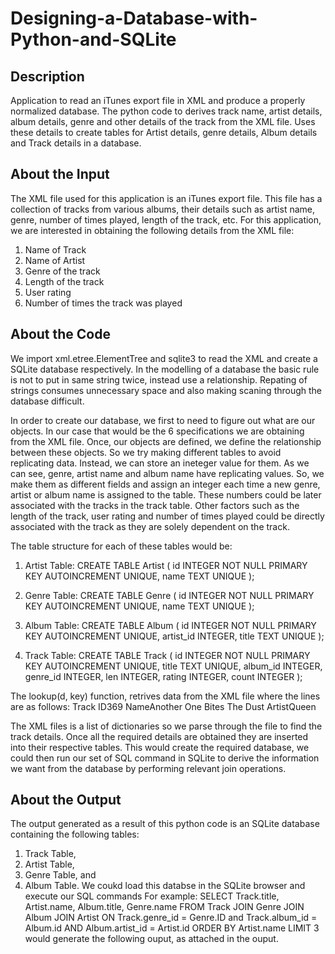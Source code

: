 # Designing-a-Database-with-Python-and-SQLite
## Description
Application to read an iTunes export file in XML and produce a properly normalized database. The python code to derives track name, 
artist details, album details, genre and other details of the track from the XML file. Uses these details to create tables for Artist
details, genre details, Album details and Track details in a database.

## About the Input
The XML file used for this application is an iTunes export file. This file has a collection of tracks from various albums, their details 
such as artist name, genre, number of times played, length of the track, etc. For this application, we are interested in obtaining the
following details from the XML file:
1. Name of Track
2. Name of Artist
3. Genre of the track
4. Length of the track
5. User rating
6. Number of times the track was played

## About the Code
We import xml.etree.ElementTree and sqlite3 to read the XML and create a SQLite database respectively. In the modelling of a database the basic rule is not to put in same string twice, instead use a relationship. Repating of strings consumes unnecessary space and also making scaning through the database difficult.

In order to create our database, we first to need to figure out what are our objects. In our case that would be the 6 specifications we are obtaining from the XML file. Once, our objects are defined, we define the relationship between these objects. So we try making different tables to avoid replicating data. Instead, we can store an ineteger value for them. As we can see, genre, artist name and album name have replicating values. So, we make them as different fields and assign an integer each time a new genre, artist or album name is assigned to the table. These numbers could be later associated with the tracks in the track table. Other factors such as the length of the track, user rating and number of times played could be directly associated with the track as they are solely dependent on the track.

The table structure for each of these tables would be:

1. Artist Table:
CREATE TABLE Artist (
    id  INTEGER NOT NULL PRIMARY KEY AUTOINCREMENT UNIQUE,
    name    TEXT UNIQUE
);

2. Genre Table:
CREATE TABLE Genre (
    id  INTEGER NOT NULL PRIMARY KEY AUTOINCREMENT UNIQUE,
    name    TEXT UNIQUE
);

3. Album Table:
CREATE TABLE Album (
    id  INTEGER NOT NULL PRIMARY KEY AUTOINCREMENT UNIQUE,
    artist_id  INTEGER,
    title   TEXT UNIQUE
);

5. Track Table:
CREATE TABLE Track (
    id  INTEGER NOT NULL PRIMARY KEY 
        AUTOINCREMENT UNIQUE,
    title TEXT  UNIQUE,
    album_id  INTEGER,
    genre_id  INTEGER,
    len INTEGER, rating INTEGER, count INTEGER
);

The lookup(d, key) function, retrives data from the XML file where the lines are as follows:
<key>Track ID</key><integer>369</integer>
<key>Name</key><string>Another One Bites The Dust</string>
<key>Artist</key><string>Queen</string>

The XML files is a list of dictionaries so we parse through the file to find the track details. Once all the required details are obtained they are inserted into their respective tables. This would create the required database, we could then run our set of SQL command in SQLite to derive the information we want from the database by performing relevant join operations.

## About the Output
The output generated as a result of this python code is an SQLite database containing the following tables:
1. Track Table,
2. Artist Table,
3. Genre Table, and
4. Album Table.
We coukd load this databse in the SQLite browser and execute our SQL commands
For example: 
SELECT Track.title, Artist.name, Album.title, Genre.name 
    FROM Track JOIN Genre JOIN Album JOIN Artist 
    ON Track.genre_id = Genre.ID and Track.album_id = Album.id 
        AND Album.artist_id = Artist.id
    ORDER BY Artist.name LIMIT 3
would generate the following ouput, as attached in the ouput.
